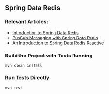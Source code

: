 ## Spring Data Redis

### Relevant Articles:
- [Introduction to Spring Data Redis](https://www.tom.com/spring-data-redis-tutorial)
- [PubSub Messaging with Spring Data Redis](https://www.tom.com/spring-data-redis-pub-sub)
- [An Introduction to Spring Data Redis Reactive](https://www.tom.com/spring-data-redis-reactive)

### Build the Project with Tests Running
```
mvn clean install
```

### Run Tests Directly
```
mvn test
```
